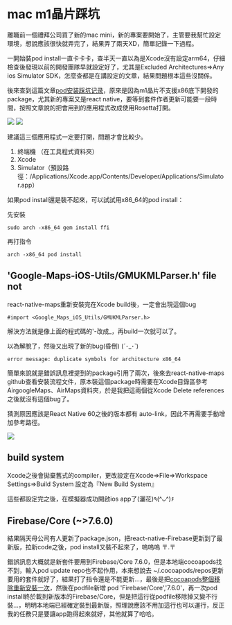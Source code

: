 # mac m1晶片踩坑

離職前一個禮拜公司買了新的mac mini，新的專案要開始了，主管要我幫忙設定環境，想說應該很快就弄完了，結果弄了兩天XD，簡單記錄一下過程。

一開始裝pod install一直卡卡卡，查半天一直以為是Xcode沒有設定arm64，仔細檢查後發現以前的開發團隊早就設定好了，尤其是Excluded Architectures=>Any ios Simulator SDK，怎麼查都是在講設定的文章，結果問題根本這些沒關係。

後來查到這篇文章[pod安装踩坑记录](https://www.jianshu.com/p/19094220ed2a)，原來是因為m1晶片不支援x86底下開發的package，尤其新的專案又是react native，要等到套件作者更新可能要一段時間，按照文章說的把會用到的應用程式改成使用Rosetta打開。

![](https://i.imgur.com/ayRVf4I.png)
![](https://i.imgur.com/IxUAcNZ.png)

建議這三個應用程式一定要打開，問題才會比較少。
1.	終端機 （在工具程式資料夾）
2.	Xcode
3.	Simulator（預設路徑：/Applications/Xcode.app/Contents/Developer/Applications/Simulator.app）

如果pod install還是裝不起來，可以試試用x86_64的pod install：

先安裝
```
sudo arch -x86_64 gem install ffi
```

再打指令
```
arch -x86_64 pod install
```

## 'Google-Maps-iOS-Utils/GMUKMLParser.h' file not

react-native-maps重新安裝完在Xcode build後，一定會出現這個bug

```
#import <Google_Maps_iOS_Utils/GMUKMLParser.h>
```

解決方法就是像上面的程式碼的'-改成_，再build一次就可以了。

以為解脫了，然後又出現了新的bug(昏倒) (´･_･`)
```
error message: duplicate symbols for architecture x86_64
```
簡單來說就是錯誤訊息裡提到的package引用了兩次，後來去react-native-maps github查看安裝流程文件，原本裝這個package時需要在Xcode目錄區參考AirgoogleMaps、AirMaps資料夾，於是我把這兩個從Xcode Delete references之後就沒有這個bug了。

猜測原因應該是React Native 60之後的版本都有 auto-link，因此不再需要手動增加參考路徑。

![](https://i.imgur.com/5lvav5J.png)


## build system
Xcode之後會拋棄舊式的compiler，更改設定在Xcode=>File=>Workspace Settings=>Build System 設定為『New Build System』


這些都設定完之後，在模擬器成功開啟ios app了(灑花)٩(^ᴗ^)۶

## Firebase/Core (~>7.6.0)

結果隔天母公司有人更新了package.json，把react-native-Firebase更新到了最新版，拉新code之後，pod install又裝不起來了，嗚嗚嗚 〒.〒 

錯誤訊息大概就是新套件要用到Firebase/Core 7.6.0，但是本地端cocoapods找不到，輸入pod update repo也不起作用，本來想說去 ~/.cocoapods/repos更新要用的套件就好了，結果打了指令還是不能更新...，最後是把[cocoapods整個移除重新安裝一次](https://stackoverflow.com/questions/43701352/what-exactly-does-pod-repo-update-do)，然後在podfile新增 pod 'Firebase/Core','7.6.0'，再一次pod install終於載到新版本的Firebase/Core，但是把這行從podfile移除掉又變不行裝...，明明本地端已經確定裝到最新版，照理說應該不用加這行也可以運行，反正我的任務只是要讓app跑得起來就好，其他就算了哈哈。